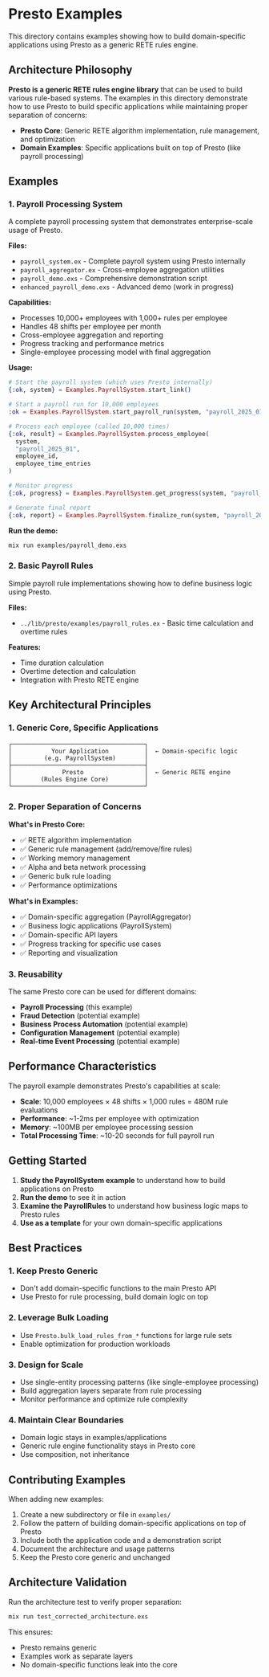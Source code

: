 # Presto Examples

This directory contains examples showing how to build domain-specific applications using Presto as a generic RETE rules engine.

## Architecture Philosophy

**Presto is a generic RETE rules engine library** that can be used to build various rule-based systems. The examples in this directory demonstrate how to use Presto to build specific applications while maintaining proper separation of concerns:

- **Presto Core**: Generic RETE algorithm implementation, rule management, and optimization
- **Domain Examples**: Specific applications built on top of Presto (like payroll processing)

## Examples

### 1. Payroll Processing System

A complete payroll processing system that demonstrates enterprise-scale usage of Presto.

**Files:**
- `payroll_system.ex` - Complete payroll system using Presto internally
- `payroll_aggregator.ex` - Cross-employee aggregation utilities  
- `payroll_demo.exs` - Comprehensive demonstration script
- `enhanced_payroll_demo.exs` - Advanced demo (work in progress)

**Capabilities:**
- Processes 10,000+ employees with 1,000+ rules per employee
- Handles 48 shifts per employee per month
- Cross-employee aggregation and reporting
- Progress tracking and performance metrics
- Single-employee processing model with final aggregation

**Usage:**
```elixir
# Start the payroll system (which uses Presto internally)
{:ok, system} = Examples.PayrollSystem.start_link()

# Start a payroll run for 10,000 employees
:ok = Examples.PayrollSystem.start_payroll_run(system, "payroll_2025_01", 10_000)

# Process each employee (called 10,000 times)
{:ok, result} = Examples.PayrollSystem.process_employee(
  system, 
  "payroll_2025_01", 
  employee_id, 
  employee_time_entries
)

# Monitor progress
{:ok, progress} = Examples.PayrollSystem.get_progress(system, "payroll_2025_01")

# Generate final report
{:ok, report} = Examples.PayrollSystem.finalize_run(system, "payroll_2025_01")
```

**Run the demo:**
```bash
mix run examples/payroll_demo.exs
```

### 2. Basic Payroll Rules

Simple payroll rule implementations showing how to define business logic using Presto.

**Files:**
- `../lib/presto/examples/payroll_rules.ex` - Basic time calculation and overtime rules

**Features:**
- Time duration calculation
- Overtime detection and calculation
- Integration with Presto RETE engine

## Key Architectural Principles

### 1. Generic Core, Specific Applications

```
┌─────────────────────────────────────┐
│           Your Application          │  ← Domain-specific logic
│         (e.g. PayrollSystem)        │
├─────────────────────────────────────┤
│              Presto                 │  ← Generic RETE engine
│        (Rules Engine Core)          │
└─────────────────────────────────────┘
```

### 2. Proper Separation of Concerns

**What's in Presto Core:**
- ✅ RETE algorithm implementation
- ✅ Generic rule management (add/remove/fire rules)
- ✅ Working memory management
- ✅ Alpha and beta network processing
- ✅ Generic bulk rule loading
- ✅ Performance optimizations

**What's in Examples:**
- ✅ Domain-specific aggregation (PayrollAggregator)
- ✅ Business logic applications (PayrollSystem)
- ✅ Domain-specific API layers
- ✅ Progress tracking for specific use cases
- ✅ Reporting and visualization

### 3. Reusability

The same Presto core can be used for different domains:
- **Payroll Processing** (this example)
- **Fraud Detection** (potential example)
- **Business Process Automation** (potential example)
- **Configuration Management** (potential example)
- **Real-time Event Processing** (potential example)

## Performance Characteristics

The payroll example demonstrates Presto's capabilities at scale:

- **Scale**: 10,000 employees × 48 shifts × 1,000 rules = 480M rule evaluations
- **Performance**: ~1-2ms per employee with optimization
- **Memory**: ~100MB per employee processing session
- **Total Processing Time**: ~10-20 seconds for full payroll run

## Getting Started

1. **Study the PayrollSystem example** to understand how to build applications on Presto
2. **Run the demo** to see it in action
3. **Examine the PayrollRules** to understand how business logic maps to Presto rules
4. **Use as a template** for your own domain-specific applications

## Best Practices

### 1. Keep Presto Generic
- Don't add domain-specific functions to the main Presto API
- Use Presto for rule processing, build domain logic on top

### 2. Leverage Bulk Loading
- Use `Presto.bulk_load_rules_from_*` functions for large rule sets
- Enable optimization for production workloads

### 3. Design for Scale
- Use single-entity processing patterns (like single-employee processing)
- Build aggregation layers separate from rule processing
- Monitor performance and optimize rule complexity

### 4. Maintain Clear Boundaries
- Domain logic stays in examples/applications
- Generic rule engine functionality stays in Presto core
- Use composition, not inheritance

## Contributing Examples

When adding new examples:

1. Create a new subdirectory or file in `examples/`
2. Follow the pattern of building domain-specific applications on top of Presto
3. Include both the application code and a demonstration script
4. Document the architecture and usage patterns
5. Keep the Presto core generic and unchanged

## Architecture Validation

Run the architecture test to verify proper separation:

```bash
mix run test_corrected_architecture.exs
```

This ensures:
- Presto remains generic
- Examples work as separate layers
- No domain-specific functions leak into the core